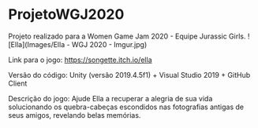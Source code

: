 # ProjetoWGJ2020
Projeto realizado para a Women Game Jam 2020 - Equipe Jurassic Girls.
![Ella](Images/Ella - WGJ 2020 - Imgur.jpg)


Link para o jogo: https://songette.itch.io/ella

Versão do código: Unity (versão 2019.4.5f1) + Visual Studio 2019 + GitHub Client

Descrição do jogo: Ajude Ella a recuperar a alegria de sua vida solucionando os quebra-cabeças escondidos nas fotografias antigas de seus amigos, revelando belas memórias.
